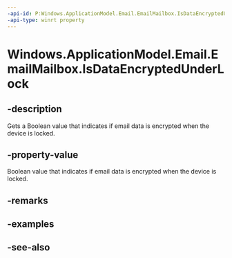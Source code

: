 ```yaml
---
-api-id: P:Windows.ApplicationModel.Email.EmailMailbox.IsDataEncryptedUnderLock
-api-type: winrt property
---
```


<!-- Property syntax
public bool IsDataEncryptedUnderLock { get; }
-->

# Windows.ApplicationModel.Email.EmailMailbox.IsDataEncryptedUnderLock

## -description
Gets a Boolean value that indicates if email data is encrypted when the device is locked.

## -property-value
Boolean value that indicates if email data is encrypted when the device is locked.

## -remarks

## -examples

## -see-also
